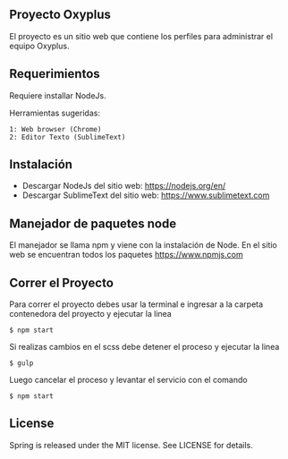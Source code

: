 ## Proyecto Oxyplus

El proyecto es un sitio web que contiene los perfiles para administrar el equipo Oxyplus.

## Requerimientos
Requiere installar NodeJs.

Herramientas sugeridas:
```
1: Web browser (Chrome)
2: Editor Texto (SublimeText)
```
## Instalación
- Descargar NodeJs del sitio web: https://nodejs.org/en/
- Descargar SublimeText del sitio web: https://www.sublimetext.com

## Manejador de paquetes node
El manejador se llama npm y viene con la instalación de Node. En el sitio web se encuentran todos los paquetes https://www.npmjs.com

## Correr el Proyecto

Para correr el proyecto debes usar la terminal e ingresar a la carpeta contenedora del proyecto y ejecutar la linea
```
$ npm start
```
Si realizas cambios en el scss debe detener el proceso y ejecutar la linea
```
$ gulp
```
Luego cancelar el proceso y levantar el servicio con el comando 
```
$ npm start
```
## License
Spring is released under the MIT license. See LICENSE for details.
